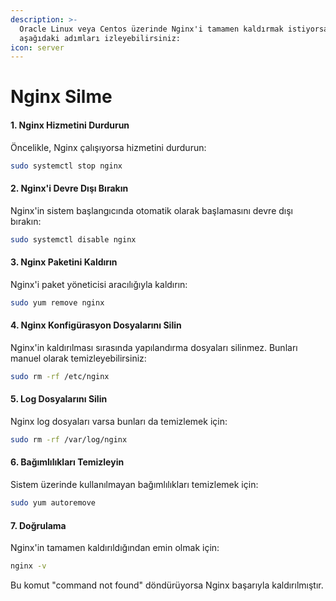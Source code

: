 ```yaml
---
description: >-
  Oracle Linux veya Centos üzerinde Nginx'i tamamen kaldırmak istiyorsanız
  aşağıdaki adımları izleyebilirsiniz:
icon: server
---
```


# Nginx Silme

#### 1. **Nginx Hizmetini Durdurun**

Öncelikle, Nginx çalışıyorsa hizmetini durdurun:

```bash
sudo systemctl stop nginx
```

#### 2. **Nginx'i Devre Dışı Bırakın**

Nginx'in sistem başlangıcında otomatik olarak başlamasını devre dışı bırakın:

```bash
sudo systemctl disable nginx
```

#### 3. **Nginx Paketini Kaldırın**

Nginx'i paket yöneticisi aracılığıyla kaldırın:

```bash
sudo yum remove nginx
```

#### 4. **Nginx Konfigürasyon Dosyalarını Silin**

Nginx'in kaldırılması sırasında yapılandırma dosyaları silinmez. Bunları manuel olarak temizleyebilirsiniz:

```bash
sudo rm -rf /etc/nginx
```

#### 5. **Log Dosyalarını Silin**

Nginx log dosyaları varsa bunları da temizlemek için:

```bash
sudo rm -rf /var/log/nginx
```

#### 6. **Bağımlılıkları Temizleyin**

Sistem üzerinde kullanılmayan bağımlılıkları temizlemek için:

```bash
sudo yum autoremove
```

#### 7. **Doğrulama**

Nginx'in tamamen kaldırıldığından emin olmak için:

```bash
nginx -v
```

Bu komut "command not found" döndürüyorsa Nginx başarıyla kaldırılmıştır.

